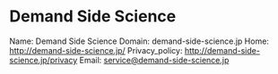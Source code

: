 
# Demand Side Science 

Name: Demand Side Science 
Domain: demand-side-science.jp
Home: http://demand-side-science.jp/
Privacy_policy: http://demand-side-science.jp/privacy
Email: service@demand-side-science.jp
